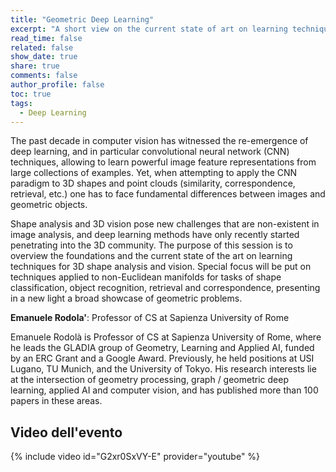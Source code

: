 ```yaml
---
title: "Geometric Deep Learning"
excerpt: "A short view on the current state of art on learning techniques for 3D shape analysis and vision"
read_time: false
related: false
show_date: true
share: true
comments: false
author_profile: false
toc: true
tags:
  - Deep Learning
---
```


The past decade in computer vision has witnessed the re-emergence of deep learning, and in particular convolutional neural network (CNN) techniques, allowing to learn powerful image feature representations from large collections of examples. Yet, when attempting to apply the CNN paradigm to 3D shapes and point clouds (similarity, correspondence, retrieval, etc.) one has to face fundamental differences between images and geometric objects. 

Shape analysis and 3D vision pose new challenges that are non-existent in image analysis, and deep learning methods have only recently started penetrating into the 3D community. The purpose of this session is to overview the foundations and the current state of the art on learning techniques for 3D shape analysis and vision. Special focus will be put on techniques applied to non-Euclidean manifolds for tasks of shape classification, object recognition, retrieval and correspondence, presenting in a new light a broad showcase of geometric problems.

**Emanuele Rodola'**: Professor of CS at Sapienza University of Rome

Emanuele Rodolà is Professor of CS at Sapienza University of Rome, where he leads the GLADIA group of Geometry, Learning and Applied AI, funded by an ERC Grant and a Google Award. Previously, he held positions at USI Lugano, TU Munich, and the University of Tokyo. His research interests lie at the intersection of geometry processing, graph / geometric deep learning, applied AI and computer vision, and has published more than 100 papers in these areas.

## Video dell'evento

{% include video id="G2xr0SxVY-E" provider="youtube" %}
